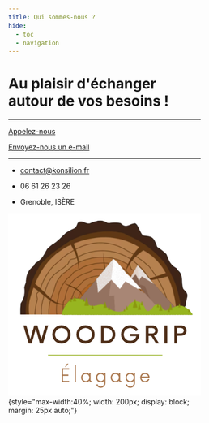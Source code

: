 ```yaml
---
title: Qui sommes-nous ?
hide:
  - toc
  - navigation
---
```


# Au plaisir d'échanger autour de vos besoins !

---

<a href="tel:+33661262326" class="md-button md-button--primary">Appelez-nous</a>

<a href="mailto:contact@konsilion.fr" class="md-button md-button--primary">Envoyez-nous un e-mail</a>

---

* contact@konsilion.fr

* 06 61 26 23 26

* Grenoble, ISÈRE



![logo-accueil](https://github.com/Konsilion/konsilion-drive/blob/main/logo_woodgrip_square.png?raw=true){style="max-width:40%; width: 200px; display: block; margin: 25px auto;"}


<style>
   body{ 
       background-image: url(https://cdn.pixabay.com/photo/2020/05/19/12/59/phone-5190643_960_720.jpg);
        background-repeat: no-repeat;
        background-position: center;background-size: cover;
        margin-right: 50%;
    }
    .md-container {
        background: rgb(255,255,255);
        background: linear-gradient(180deg, rgba(255,255,255,0.95) 0%, rgba(255,255,255,0.95) 40%, rgba(255,255,255,0.75) 70%, rgba(255,255,255,0.4) 100%);
    }
    .md-content{
        margin: 50px auto;
        max-width: 1250px;
        padding: 0 25px;
    }
    .md-button--secondary {
        background-color: rgba(255,255,255,0.8);
    }
</style>